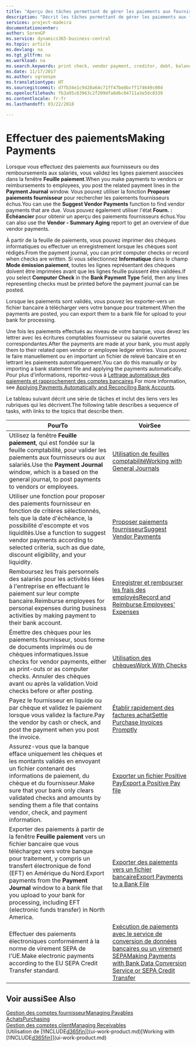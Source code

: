 ```yaml
---
title: "Aperçu des tâches permettant de gérer les paiements aux fournisseurs| Microsoft Docs"
description: "Décrit les tâches permettant de gérer les paiements aux fournisseurs ou aux créditeurs, y compris la validation de lignes paiement et d'obtenir un aperçu du solde échu."
services: project-madeira
documentationcenter: 
author: SorenGP
ms.service: dynamics365-business-central
ms.topic: article
ms.devlang: na
ms.tgt_pltfrm: na
ms.workload: na
ms.search.keywords: print check, vendor payment, creditor, debt, balance due, AP
ms.date: 11/17/2017
ms.author: sgroespe
ms.translationtype: HT
ms.sourcegitcommit: d7fb34e1c9428a64c71ff47be8bcff174649c00d
ms.openlocfilehash: fb3a95c63963c2f209dfa8d6c04711a3e5dc8339
ms.contentlocale: fr-fr
ms.lasthandoff: 03/22/2018

---
```

# <a name="making-payments"></a><span data-ttu-id="6dec4-103">Effectuer des paiements</span><span class="sxs-lookup"><span data-stu-id="6dec4-103">Making Payments</span></span>
<span data-ttu-id="6dec4-104">Lorsque vous effectuez des paiements aux fournisseurs ou des remboursements aux salariés, vous validez les lignes paiement associées dans la fenêtre **Feuille paiement**.</span><span class="sxs-lookup"><span data-stu-id="6dec4-104">When you make payments to vendors or reimbursements to employees, you post the related payment lines in the **Payment Journal** window.</span></span> <span data-ttu-id="6dec4-105">Vous pouvez utiliser la fonction **Proposer paiements fournisseur** pour rechercher les paiements fournisseurs échus.</span><span class="sxs-lookup"><span data-stu-id="6dec4-105">You can use the **Suggest Vendor Payments** function to find vendor payments that are due.</span></span> <span data-ttu-id="6dec4-106">Vous pouvez également utiliser l'état **Fourn. : Échéancier** pour obtenir un aperçu des paiements fournisseurs échus.</span><span class="sxs-lookup"><span data-stu-id="6dec4-106">You can also use the **Vendor - Summary Aging** report to get an overview of due vendor payments.</span></span>

<span data-ttu-id="6dec4-107">À partir de la feuille de paiements, vous pouvez imprimer des chèques informatiques ou effectuer un enregistrement lorsque les chèques sont rédigés.</span><span class="sxs-lookup"><span data-stu-id="6dec4-107">From the payment journal, you can print computer checks or record when checks are written.</span></span> <span data-ttu-id="6dec4-108">Si vous sélectionnez **Informatique** dans le champ **Mode émission paiement**, toutes les lignes représentant des chèques doivent être imprimées avant que les lignes feuille puissent être validées.</span><span class="sxs-lookup"><span data-stu-id="6dec4-108">If you select **Computer Check** in the **Bank Payment Type** field, then any lines representing checks must be printed before the payment journal can be posted.</span></span>

<span data-ttu-id="6dec4-109">Lorsque les paiements sont validés, vous pouvez les exporter-vers un fichier bancaire à télécharger vers votre banque pour traitement.</span><span class="sxs-lookup"><span data-stu-id="6dec4-109">When the payments are posted, you can export them to a bank file for upload to your bank for processing.</span></span>

<span data-ttu-id="6dec4-110">Une fois les paiements effectués au niveau de votre banque, vous devez les lettrer avec les écritures comptables fournisseur ou salarié ouvertes correspondantes.</span><span class="sxs-lookup"><span data-stu-id="6dec4-110">After the payments are made at your bank, you must apply them to their related open vendor or employee ledger entries.</span></span> <span data-ttu-id="6dec4-111">Vous pouvez le faire manuellement ou en important un fichier de relevé bancaire et en lettrant les paiements automatiquement.</span><span class="sxs-lookup"><span data-stu-id="6dec4-111">You can do this manually or by importing a bank statement file and applying the payments automatically.</span></span> <span data-ttu-id="6dec4-112">Pour plus d'informations, reportez-vous à [Lettrage automatique des paiements et rapprochement des comptes bancaires](receivables-apply-payments-auto-reconcile-bank-accounts.md).</span><span class="sxs-lookup"><span data-stu-id="6dec4-112">For more information, see [Applying Payments Automatically and Reconciling Bank Accounts](receivables-apply-payments-auto-reconcile-bank-accounts.md).</span></span>

<span data-ttu-id="6dec4-113">Le tableau suivant décrit une série de tâches et inclut des liens vers les rubriques qui les décrivent.</span><span class="sxs-lookup"><span data-stu-id="6dec4-113">The following table describes a sequence of tasks, with links to the topics that describe them.</span></span>

| <span data-ttu-id="6dec4-114">Pour</span><span class="sxs-lookup"><span data-stu-id="6dec4-114">To</span></span> | <span data-ttu-id="6dec4-115">Voir</span><span class="sxs-lookup"><span data-stu-id="6dec4-115">See</span></span> |
| --- | --- |
|<span data-ttu-id="6dec4-116">Utilisez la fenêtre **Feuille paiement**, qui est fondée sur la feuille comptabilité, pour valider les paiements aux fournisseurs ou aux salariés.</span><span class="sxs-lookup"><span data-stu-id="6dec4-116">Use the **Payment Journal** window, which is a based on the general journal, to post payments to vendors or employees.</span></span>|[<span data-ttu-id="6dec4-117">Utilisation de feuilles comptabilité</span><span class="sxs-lookup"><span data-stu-id="6dec4-117">Working with General Journals</span></span>](ui-work-general-journals.md)|
| <span data-ttu-id="6dec4-118">Utiliser une fonction pour proposer des paiements fournisseur en fonction de critères sélectionnés, tels que la date d'échéance, la possibilité d'escompte et vos liquidités.</span><span class="sxs-lookup"><span data-stu-id="6dec4-118">Use a function to suggest vendor payments according to selected criteria, such as due date, discount eligibility, and your liquidity.</span></span> |[<span data-ttu-id="6dec4-119">Proposer paiements fournisseur</span><span class="sxs-lookup"><span data-stu-id="6dec4-119">Suggest Vendor Payments</span></span>](payables-how-suggest-vendor-payments.md) |
|<span data-ttu-id="6dec4-120">Remboursez les frais personnels des salariés pour les activités liées à l'entreprise en effectuant le paiement sur leur compte bancaire.</span><span class="sxs-lookup"><span data-stu-id="6dec4-120">Reimburse employees for personal expenses during business activities by making payment to their bank account.</span></span>|[<span data-ttu-id="6dec4-121">Enregistrer et rembourser les frais des employés</span><span class="sxs-lookup"><span data-stu-id="6dec4-121">Record and Reimburse Employees' Expenses</span></span>](finance-how-record-reimburse-employee-expenses.md)|
| <span data-ttu-id="6dec4-122">Émettre des chèques pour les paiements fournisseur, sous forme de documents imprimés ou de chèques informatiques.</span><span class="sxs-lookup"><span data-stu-id="6dec4-122">Issue checks for vendor payments, either as print-outs or as computer checks.</span></span> <span data-ttu-id="6dec4-123">Annuler des chèques avant ou après la validation.</span><span class="sxs-lookup"><span data-stu-id="6dec4-123">Void checks before or after posting.</span></span> |[<span data-ttu-id="6dec4-124">Utilisation des chèques</span><span class="sxs-lookup"><span data-stu-id="6dec4-124">Work With Checks</span></span>](payables-how-work-checks.md) |
| <span data-ttu-id="6dec4-125">Payez le fournisseur en liquide ou par chèque et validez le paiement lorsque vous validez la facture.</span><span class="sxs-lookup"><span data-stu-id="6dec4-125">Pay the vendor by cash or check, and post the payment when you post the invoice.</span></span> |[<span data-ttu-id="6dec4-126">Établir rapidement des factures achat</span><span class="sxs-lookup"><span data-stu-id="6dec4-126">Settle Purchase Invoices Promptly</span></span>](finance-how-to-settle-purchase-invoices-promptly.md) |
| <span data-ttu-id="6dec4-127">Assurez-vous que la banque efface uniquement les chèques et les montants validés en envoyant un fichier contenant des informations de paiement, du chèque et du fournisseur.</span><span class="sxs-lookup"><span data-stu-id="6dec4-127">Make sure that your bank only clears validated checks and amounts by sending them a file that contains vendor, check, and payment information.</span></span> |[<span data-ttu-id="6dec4-128">Exporter un fichier Positive Pay</span><span class="sxs-lookup"><span data-stu-id="6dec4-128">Export a Positive Pay file</span></span>](finance-how-positive-pay.md) |
|<span data-ttu-id="6dec4-129">Exporter des paiements à partir de la fenêtre **Feuille paiement** vers un fichier bancaire que vous téléchargez vers votre banque pour traitement, y compris un transfert électronique de fond (EFT) en Amérique du Nord.</span><span class="sxs-lookup"><span data-stu-id="6dec4-129">Export payments from the **Payment Journal** window to a bank file that you upload to your bank for processing, including EFT (electronic funds transfer) in North America.</span></span> |[<span data-ttu-id="6dec4-130">Exporter des paiements vers un fichier bancaire</span><span class="sxs-lookup"><span data-stu-id="6dec4-130">Export Payments to a Bank File</span></span>](payables-how-export-payments-bank-file.md)|
|<span data-ttu-id="6dec4-131">Effectuer des paiements électroniques conformément à la norme de virement SEPA de l'UE.</span><span class="sxs-lookup"><span data-stu-id="6dec4-131">Make electronic payments according to the EU SEPA Credit Transfer standard.</span></span>|[<span data-ttu-id="6dec4-132">Exécution de paiements avec le service de conversion de données bancaires ou un virement SEPA</span><span class="sxs-lookup"><span data-stu-id="6dec4-132">Making Payments with Bank Data Conversion Service or SEPA Credit Transfer</span></span>](finance-make-payments-with-bank-data-conversion-service-or-sepa-credit-transfer.md)|    

## <a name="see-also"></a><span data-ttu-id="6dec4-133">Voir aussi</span><span class="sxs-lookup"><span data-stu-id="6dec4-133">See Also</span></span>
[<span data-ttu-id="6dec4-134">Gestion des comptes fournisseur</span><span class="sxs-lookup"><span data-stu-id="6dec4-134">Managing Payables</span></span>](payables-manage-payables.md)  
[<span data-ttu-id="6dec4-135">Achats</span><span class="sxs-lookup"><span data-stu-id="6dec4-135">Purchasing</span></span>](purchasing-manage-purchasing.md)  
[<span data-ttu-id="6dec4-136">Gestion des comptes client</span><span class="sxs-lookup"><span data-stu-id="6dec4-136">Managing Receivables</span></span>](receivables-manage-receivables.md)  
<span data-ttu-id="6dec4-137">[Utilisation de [!INCLUDE[d365fin](includes/d365fin_md.md)]](ui-work-product.md)</span><span class="sxs-lookup"><span data-stu-id="6dec4-137">[Working with [!INCLUDE[d365fin](includes/d365fin_md.md)]](ui-work-product.md)</span></span>  

